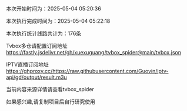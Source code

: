 
本次开始时间为：2025-05-04 05:20:36

本次执行完成时间为：2025-05-04 05:22:18

本次执行统计线路共计为：176条

Tvbox多仓请配置订阅地址 https://fastly.jsdelivr.net/gh/xuexuguang/tvbox_spider@main/tvbox.json

IPTV直播订阅地址 https://ghproxy.cc/https://raw.githubusercontent.com/Guovin/iptv-api/gd/output/result.m3u

当前内容来源详情请查看tvbox_spider

如果感兴趣,请复制项目后自行研究使用
